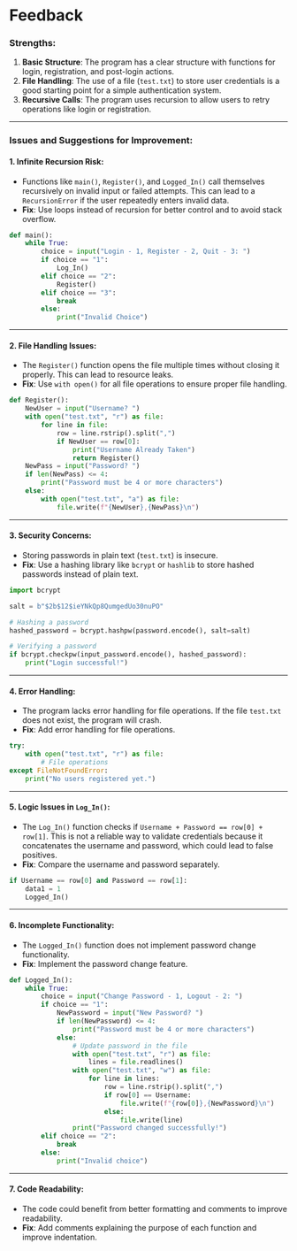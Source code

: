 # Feedback

### Strengths:
1. **Basic Structure**: The program has a clear structure with functions for login, registration, and post-login actions.
2. **File Handling**: The use of a file (`test.txt`) to store user credentials is a good starting point for a simple authentication system.
3. **Recursive Calls**: The program uses recursion to allow users to retry operations like login or registration.

---

### Issues and Suggestions for Improvement:

#### 1. **Infinite Recursion Risk**:
   - Functions like `main()`, `Register()`, and `Logged_In()` call themselves recursively on invalid input or failed attempts. This can lead to a `RecursionError` if the user repeatedly enters invalid data.
   - **Fix**: Use loops instead of recursion for better control and to avoid stack overflow.

   ```python
   def main():
       while True:
           choice = input("Login - 1, Register - 2, Quit - 3: ")
           if choice == "1":
               Log_In()
           elif choice == "2":
               Register()
           elif choice == "3":
               break
           else:
               print("Invalid Choice")
   ```

---

#### 2. **File Handling Issues**:
   - The `Register()` function opens the file multiple times without closing it properly. This can lead to resource leaks.
   - **Fix**: Use `with open()` for all file operations to ensure proper file handling.

   ```python
   def Register():
       NewUser = input("Username? ")
       with open("test.txt", "r") as file:
           for line in file:
               row = line.rstrip().split(",")
               if NewUser == row[0]:
                   print("Username Already Taken")
                   return Register()
       NewPass = input("Password? ")
       if len(NewPass) <= 4:
           print("Password must be 4 or more characters")
       else:
           with open("test.txt", "a") as file:
               file.write(f"{NewUser},{NewPass}\n")
   ```

---

#### 3. **Security Concerns**:
   - Storing passwords in plain text (`test.txt`) is insecure.
   - **Fix**: Use a hashing library like `bcrypt` or `hashlib` to store hashed passwords instead of plain text.

   ```python
   import bcrypt

   salt = b"$2b$12$ieYNkQp8QumgedUo30nuPO"

   # Hashing a password
   hashed_password = bcrypt.hashpw(password.encode(), salt=salt)

   # Verifying a password
   if bcrypt.checkpw(input_password.encode(), hashed_password):
       print("Login successful!")
   ```

---

#### 4. **Error Handling**:
   - The program lacks error handling for file operations. If the file `test.txt` does not exist, the program will crash.
   - **Fix**: Add error handling for file operations.

   ```python
   try:
       with open("test.txt", "r") as file:
           # File operations
   except FileNotFoundError:
       print("No users registered yet.")
   ```

---

#### 5. **Logic Issues in `Log_In()`**:
   - The `Log_In()` function checks if `Username + Password == row[0] + row[1]`. This is not a reliable way to validate credentials because it concatenates the username and password, which could lead to false positives.
   - **Fix**: Compare the username and password separately.

   ```python
   if Username == row[0] and Password == row[1]:
       data1 = 1
       Logged_In()
   ```

---

#### 6. **Incomplete Functionality**:
   - The `Logged_In()` function does not implement password change functionality.
   - **Fix**: Implement the password change feature.

   ```python
   def Logged_In():
       while True:
           choice = input("Change Password - 1, Logout - 2: ")
           if choice == "1":
               NewPassword = input("New Password? ")
               if len(NewPassword) <= 4:
                   print("Password must be 4 or more characters")
               else:
                   # Update password in the file
                   with open("test.txt", "r") as file:
                       lines = file.readlines()
                   with open("test.txt", "w") as file:
                       for line in lines:
                           row = line.rstrip().split(",")
                           if row[0] == Username:
                               file.write(f"{row[0]},{NewPassword}\n")
                           else:
                               file.write(line)
                   print("Password changed successfully!")
           elif choice == "2":
               break
           else:
               print("Invalid choice")
   ```

---

#### 7. **Code Readability**:
   - The code could benefit from better formatting and comments to improve readability.
   - **Fix**: Add comments explaining the purpose of each function and improve indentation.